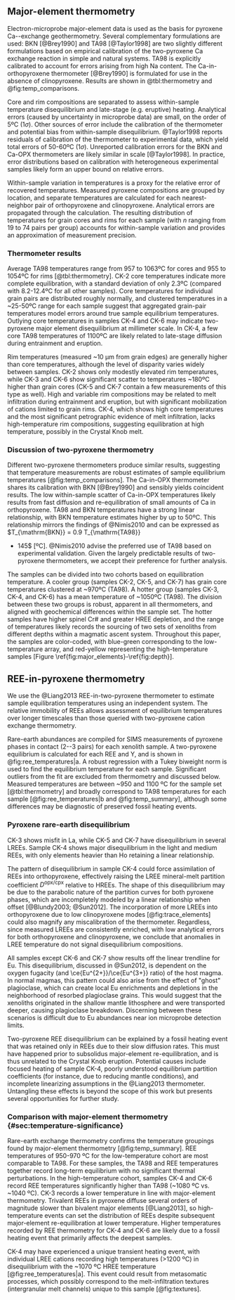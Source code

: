 ## Major-element thermometry

Electron-microprobe major-element data is used as the basis for pyroxene
Ca--exchange geothermometry. Several complementary formulations are used: BKN
[@Brey1990] and TA98 [@Taylor1998] are two slightly different formulations
based on empirical calibration of the two-pyroxene Ca exchange reaction in
simple and natural systems. TA98 is explicitly calibrated to account for
errors arising from high Na content. The Ca-in-orthopyroxene
thermometer [@Brey1990] is formulated for use in the absence of clinopyroxene.
Results are shown in @tbl:thermometry and
@fig:temp_comparisons.

<!--[[[tbl:thermometry]]]-->

<!--[[[fig:temp_comparisons]]]-->

Core and rim compositions are separated to assess within-sample
temperature disequilibrium and late-stage (e.g. eruptive) heating. Analytical errors (caused by
uncertainty in microprobe data) are small, on the order of 5ºC (1$\sigma$).
Other sources of error include the calibration of the thermometer
and potential bias from within-sample disequilibrium. @Taylor1998
reports residuals of calibration of the thermometer to experimental
data, which yield total errors of 50-60ºC (1$\sigma$). Unreported calibration errors for the
BKN and Ca-OPX thermometers are likely similar in scale [@Taylor1998]. In practice,
error distributions based on calibration with heterogeneous experimental
samples likely form an upper bound on relative errors.

Within-sample variation in temperatures is a proxy for the relative
error of recovered temperatures. Measured pyroxene compositions
are grouped by location, and separate
temperatures are calculated for each nearest-neighbor pair of
orthopyroxene and clinopyroxene. Analytical errors are propagated through the
calculation. The resulting distribution of temperatures for grain cores and
rims for each sample (with *n* ranging from 19 to 74 pairs per group)
accounts for within-sample variation and provides an approximation of
measurement precision.

### Thermometer results

Average TA98 temperatures range from 957 to 1063ºC for cores and 955 to 1054ºC
for rims [@tbl:thermometry]. CK-2 core temperatures indicate more complete
equilibration, with a standard deviation of only 2.3ºC (compared with
8.2-12.4ºC for all other samples). Core temperatures for individual grain pairs
are distributed roughly normally, and clustered temperatures in a ~25-50ºC
range for each sample suggest that aggregated grain-pair temperatures model errors around true sample equilibrium temperatures. Outlying core temperatures in
samples CK-4 and CK-6 may indicate two-pyroxene major element disequilibrium at
millimeter scale. In CK-4, a few core TA98 temperatures of 1100ºC are likely
related to late-stage diffusion during entrainment and eruption.

Rim temperatures (measured ~10 µm from grain edges) are generally higher
than core temperatures, although the level of disparity varies widely
between samples. CK-2 shows only modestly elevated rim temperatures,
while CK-3 and CK-6 show significant scatter to temperatures ~180ºC
higher than grain cores (CK-5 and CK-7 contain a few measurements of
this type as well). High and variable rim compositions may be related to
melt infiltration during entrainment and eruption, but with significant
mobilization of cations limited to grain rims. CK-4, which shows high
core temperatures and the most significant petrographic evidence of melt
infiltration, lacks high-temperature rim compositions, suggesting
equilibration at high temperature, possibly in the Crystal Knob melt.

### Discussion of two-pyroxene thermometry

Different two-pyroxene thermometers produce similar results, suggesting
that temperature measurements are robust estimates of sample equilibrium
temperatures [@fig:temp_comparisons].
The Ca-in-OPX thermometer shares its calibration with
BKN [@Brey1990] and sensibly yields coincident results. The low
within-sample scatter of Ca-in-OPX temperatures likely results from
fast diffusion and re-equilibration of small amounts of Ca in
orthopyroxene. TA98 and BKN temperatures have a strong linear
relationship, with BKN temperature estimates higher by up to 50ºC. This
relationship mirrors the findings of @Nimis2010 and
can be expressed as $T_{\mathrm{BKN}} = 0.9 T_{\mathrm{TA98}}
+ 145$ [ºC].
@Nimis2010 advise the preferred use of TA98 based on
experimental validation. Given the largely predictable results of
two-pyroxene thermometers, we accept their preference for further analysis.

The samples can be divided into two cohorts based on equilibration temperature.
A cooler group (samples CK-2, CK-5, and CK-7) has grain core temperatures
clustered at ~970ºC (TA98). A hotter group (samples CK-3, CK-4, and CK-6) has
a mean temperature of ~1050ºC (TA98). The division between these two groups is
robust, apparent in all thermometers, and aligned with geochemical differences
within the sample set. The hotter samples have higher spinel Cr\# and greater
HREE depletion, and the range of temperatures likely records the sourcing of
two sets of xenoliths from different depths within a magmatic ascent system.
Throughout this paper, the samples are color-coded, with blue-green
corresponding to the low-temperature array, and red-yellow representing the
high-temperature samples \[Figure \ref{fig:major_elements}-\ref{fig:depth}\].

## REE-in-pyroxene thermometry

We use the @Liang2013 REE-in-two-pyroxene thermometer to estimate sample
equilibration temperatures using an independent system. The
relative immobility of REEs allows assessment of equilibrium temperatures over
longer timescales than those queried with two-pyroxene cation exchange
thermometry.

Rare-earth abundances are compiled for SIMS measurements of
pyroxene phases in contact (2--3 pairs) for each xenolith sample.
A two-pyroxene equilibrium is calculated for each REE and Y, and is shown in
@fig:ree_temperatures|a. A robust regression with a Tukey biweight norm is used
to find the equilibrium temperature for each sample. Significant outliers from
the fit are excluded from thermometry and discussed below.
Measured temperatures are between ~950 and 1100 ºC for the sample set
[@tbl:thermometry] and broadly correspond to TA98 temperatures for each sample
\[@fig:ree_temperatures|b and @fig:temp_summary\], although some differences may
be diagnostic of preserved fossil heating events.

<!--[[[fig:ree_temperatures]]]-->

### Pyroxene rare-earth disequilibrium

CK-3 shows misfit in La, while CK-5 and CK-7 have disequilibrium in several
LREEs. Sample CK-4 shows major disequilibrium in the light and medium REEs,
with only elements heavier than Ho retaining a linear relationship.

The pattern of disequilibrium in sample CK-4 could force assimilation of REEs
into orthopyroxene, effectively raising the LREE mineral-melt partition
coefficient $D^\mathrm{opx/cpx}$ relative to HREEs. The shape of this
disequilibrium may be due to the parabolic nature of the partition curves for
both pyroxene phases, which are incompletely modeled by a linear relationship
when offset [@Blundy2003; @Sun2012]. The incorporation of more LREEs into
orthopyroxene due to low clinopyroxene modes [@fig:trace_elements] could also
magnify any miscalibration of the thermometer. Regardless, since measured LREEs
are consistently enriched, with low analytical errors for both orthopyroxene
and clinopyroxene, we conclude that anomalies in LREE temperature do not signal
disequilibrium compositions.

All samples except CK-6 and CK-7 show results off the linear trendline for Eu.
This disequilibrium, discussed in @Sun2012, is dependent on the oxygen
fugacity (and \ce{Eu^{2+}}/\ce{Eu^{3+}} ratio) of the host magma. In normal
magmas, this pattern could also arise from the effect of "ghost" plagioclase,
which can create local Eu enrichments and depletions in the neighborhood
of resorbed plagioclase grains. This would suggest that the xenoliths
originated in the shallow mantle lithosphere and were transported deeper,
causing plagioclase breakdown. Discerning between these scenarios is difficult
due to Eu abundances near ion microprobe detection limits.

Two-pyroxene REE disequilibrium can be explained by a
fossil heating event that was retained only in REEs due
to their slow diffusion rates. This must have happened prior to subsolidus
major-element re-equilibration, and is thus unrelated to the Crystal Knob
eruption. Potential causes include
focused heating of sample CK-4, poorly understood equilibrium partition
coefficients (for instance, due to reducing mantle conditions), and incomplete
linearizing assumptions in the @Liang2013 thermometer. Untangling these effects
is beyond the scope of this work but presents several opportunities for further
study.

### Comparison with major-element thermometry {#sec:temperature-significance}

Rare-earth exchange thermometry confirms the temperature groupings found by
major-element thermometry [@fig:temp_summary]. REE temperatures of 950-970 ºC
for the low-temperature cohort are most comparable to TA98. For these samples,
the TA98 and REE temperatures together record long-term equilibrium with no
significant thermal perturbations. In the high-temperature cohort, samples CK-4
and CK-6 record REE temperatures significantly higher than TA98
(~1080 ºC vs. ~1040 ºC). CK-3 records a lower temperature
in line with major-element
thermometry. Trivalent REEs in pyroxene diffuse several orders of magnitude
slower than bivalent major elements [@Liang2013], so high-temperature events
can set the distribution of REEs despite subsequent major-element
re-equilibration at lower temperature. Higher temperatures recorded by REE
thermometry for CK-4 and CK-6 are likely due to a fossil heating event that
primarily affects the deepest samples.

<!--[[[tbl:temp_summary]]]-->

CK-4 may have experienced a unique transient heating event, with individual
LREE cations recording high temperatures (>1200 ºC)
in disequilibrium with the ~1070 ºC HREE temperature [@fig:ree_temperatures|a].
This event could result from metasomatic processes, which possibly correspond
to the melt-infiltration textures (intergranular melt channels) unique to this
sample [@fig:textures].

